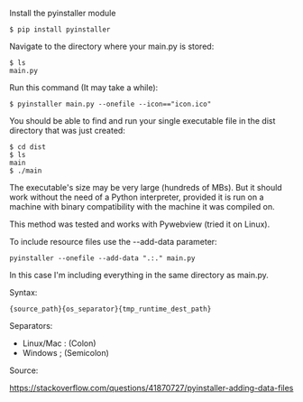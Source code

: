 Install the pyinstaller module

```
$ pip install pyinstaller
```

Navigate to the directory where your main.py is stored:

```
$ ls
main.py
```

Run this command (It may take a while):

```
$ pyinstaller main.py --onefile --icon=="icon.ico"
```

You should be able to find and run your single executable file in the dist directory that was just created:

```
$ cd dist
$ ls
main
$ ./main
```

The executable's size may be very large (hundreds of MBs). But it should work without the need of a Python interpreter, provided it is run on a machine with binary compatibility with the machine it was compiled on.

This method was tested and works with Pywebview (tried it on Linux).


To include resource files use the --add-data parameter:

```
pyinstaller --onefile --add-data ".:." main.py
```
In this case I'm including everything in the same directory as main.py.

Syntax:

```
{source_path}{os_separator}{tmp_runtime_dest_path}
```

Separators:

* Linux/Mac
: (Colon)
* Windows
; (Semicolon)


Source: 

https://stackoverflow.com/questions/41870727/pyinstaller-adding-data-files




